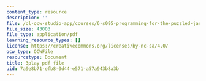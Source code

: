 ```yaml
---
content_type: resource
description: ''
file: /ol-ocw-studio-app/courses/6-s095-programming-for-the-puzzled-january-iap-2018/7a9e8b71efb80d44e571a57a943b8a3b_eSRNeIyX5dY.pdf
file_size: 43003
file_type: application/pdf
learning_resource_types: []
license: https://creativecommons.org/licenses/by-nc-sa/4.0/
ocw_type: OCWFile
resourcetype: Document
title: 3play pdf file
uid: 7a9e8b71-efb8-0d44-e571-a57a943b8a3b
---
```

